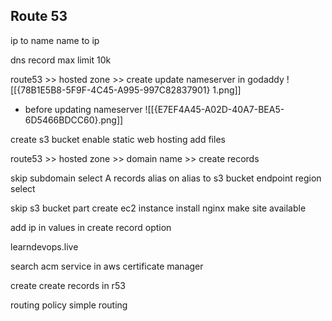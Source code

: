 ## Route 53

ip to name
name to ip 

dns record max limit 10k 

route53 >> hosted zone >> create
update nameserver in godaddy
![[{78B1E5B8-5F9F-4C45-A995-997C82837901} 1.png]]
 - before updating nameserver
![[{E7EF4A45-A02D-40A7-BEA5-6D5466BDCC60}.png]]



create s3 bucket
enable static web hosting add files 

route53 >> hosted zone >> domain name >> create records

skip subdomain select A records
alias on
alias to s3 bucket endpoint
region select


skip s3 bucket part
 create ec2 instance
	install nginx 
	make site available

add ip in values in create record option




learndevops.live

 search acm service in aws
certificate manager

create 
create records in r53

routing policy
		simple routing



